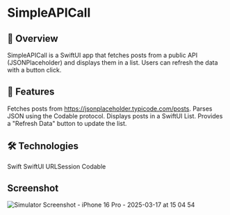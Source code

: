 # SimpleAPICall
## 📌 Overview
SimpleAPICall is a SwiftUI app that fetches posts from a public API (JSONPlaceholder) and displays them in a list. Users can refresh the data with a button click.

## 🚀 Features
Fetches posts from https://jsonplaceholder.typicode.com/posts.
Parses JSON using the Codable protocol.
Displays posts in a SwiftUI List.
Provides a "Refresh Data" button to update the list.

## 🛠️ Technologies
Swift
SwiftUI
URLSession
Codable
## Screenshot

![Simulator Screenshot - iPhone 16 Pro - 2025-03-17 at 15 04 54](https://github.com/user-attachments/assets/073edb7f-1001-41ab-aeb6-37b3e96dd3fe)
